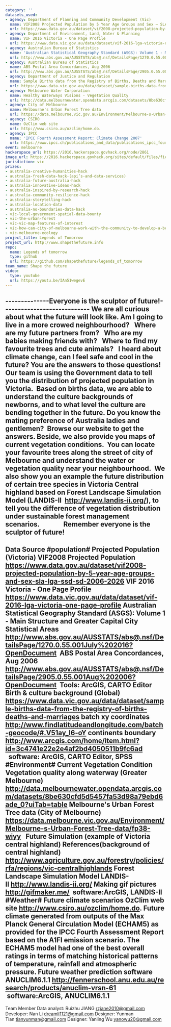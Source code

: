 ```yaml
---
category: ''
datasets_used:
- agency: Department of Planning and Community Development (Vic)
  name: VIF2008 Projected Population by 5 Year Age Groups and Sex – SLA LGA SSD SD 2006-2026
  url: https://www.data.gov.au/dataset/vif2008-projected-population-by-5-year-age-groups-and-sex-sla-lga-ssd-sd-2006-2026
- agency: Department of Environment, Land, Water & Planning
  name: VIF 2016 Victoria - One Page Profile
  url: https://www.data.vic.gov.au/data/dataset/vif-2016-lga-victoria-one-page-profile
- agency: Australian Bureau of Statistics
  name: 'Australian Statistical Geography Standard (ASGS): Volume 1 - Main Structure and Greater Capital City Statistical Areas, July 2016'
  url: http://www.abs.gov.au/AUSSTATS/abs@.nsf/DetailsPage/1270.0.55.001July%202016?OpenDocument
- agency: Australian Bureau of Statistics
  name: ABS Postal Area Concordances, Aug 2006
  url: http://www.abs.gov.au/AUSSTATS/abs@.nsf/DetailsPage/2905.0.55.001Aug%202006?OpenDocument
- agency: Department of Justice and Regulation
  name: Sample Births data from the Registry of Births, Deaths and Marriages (GovHack 2016)
  url: https://www.data.vic.gov.au/data/dataset/sample-births-data-from-the-registry-of-births-deaths-and-marriages
- agency: Melbourne Water Corporation
  name: Healthy Waterways Visions - Vegetation Quality
  url: http://data.melbournewater.opendata.arcgis.com/datasets/8be630cfd5d5457fa53d98a79ebd6ade_0?uiTab=table
- agency: City of Melbourne
  name: Melbourne's Urban Forest Tree data
  url: https://data.melbourne.vic.gov.au/Environment/Melbourne-s-Urban-Forest-Tree-data/fp38-wiyy
- agency: CSIRO
  name: OzClim web site
  url: http://www.csiro.au/ozclim/home.do.
- agency: IPCC
  name: 'IPCC Fourth Assessment Report: Climate Change 2007'
  url: https://www.ipcc.ch/publications_and_data/publications_ipcc_fourth_assessment_report_synthesis_report.htm
event: melbourne
hackerspace_url: https://2016.hackerspace.govhack.org/node/2861
image_url: https://2016.hackerspace.govhack.org/sites/default/files/field/image/ProjectImage2.jpg
jurisdiction: vic
prizes:
- australia-creative-humanities-hack
- australia-fresh-data-hack-(api’s-and-data-services)
- australia-future-australia-hack
- australia-innovative-ideas-hack
- australia-inspired-by-research-hack
- australia-community-resilience-hack
- australia-storytelling-hack
- australia-location-data
- australia-no-boundaries-data-hack
- vic-local-government-spatial-data-bounty
- vic-the-urban-forest
- vic-vic-map-features-of-interest
- vic-how-can-city-of-melbourne-work-with-the-community-to-develop-a-better-understanding-of-the-citys-biodiversity?
- vic-melbourne-ecology
project_title: Legends of Tomorrow
project_url: http://www.shapethefuture.info
repo:
  name: Legends of tomorrow
  type: github
  url: https://github.com/shapethefuture/legends_of_tomorrow
team_name: Shape the future
video:
  type: youtube
  url: https://youtu.be/IAn51wegevE
---
```


--------------Everyone is the sculptor of future!----------------------------
We are all curious about what the future will look like. 
Am I going to live in a more crowed neighbourhood?
 
Where are my future partners from?
 
Who are my babies making friends with?
 
Where to find my favourite trees and cute animals?
 
I heard about climate change, can I feel safe and cool in the future?
You are the answers to those questions!
Our team is using the Government data to tell you the distribution of projected population in Victoria.  Based on births data, we are able to understand the culture backgrounds of newborns, and to what level the culture are bending together in the future. Do you know the mating preference of Australia ladies and gentlemen?  Browse our website to get the answers.
Beside, we also provide you maps of current vegetation conditions.  You can locate your favourite trees along the street of city of Melbourne and understand the water or vegetation quality near your neighbourhood.  We also show you an example the future distribution of certain tree species in Victoria Central highland based on Forest Landscape Simulation Model (LANDIS-II  http://www.landis-ii.org/), to tell you the difference of vegetation distribution under sustainable forest management scenarios.              
Remember everyone is the sculptor of future!
-----------
Data Source
#population#
Projected Population (Victoria)
VIF2008 Projected Population
https://www.data.gov.au/dataset/vif2008-projected-population-by-5-year-age-groups-and-sex-sla-lga-ssd-sd-2006-2026
VIF 2016 Victoria - One Page Profile
https://www.data.vic.gov.au/data/dataset/vif-2016-lga-victoria-one-page-profile
Australian Statistical Geography Standard (ASGS): Volume 1 - Main Structure and Greater Capital City Statistical Areas
http://www.abs.gov.au/AUSSTATS/abs@.nsf/DetailsPage/1270.0.55.001July%202016?OpenDocument
 ABS Postal Area Concordances, Aug 2006 
http://www.abs.gov.au/AUSSTATS/abs@.nsf/DetailsPage/2905.0.55.001Aug%202006?OpenDocument
 Tools: ArcGIS, CARTO Editor
Birth & culture background (Global)
https://www.data.vic.gov.au/data/dataset/sample-births-data-from-the-registry-of-births-deaths-and-marriages
batch xy coordinates
http://www.findlatitudeandlongitude.com/batch-geocode/#.V51ay_l6-oY
continents boundary
http://www.arcgis.com/home/item.html?id=3c4741e22e2e4af2bd4050511b9fc6ad
  software: ArcGIS, CARTO Editor, SPSS
 
#Environment#
Current Vegetation Condition
Vegetation quality along waterway (Greater Melbourne)
http://data.melbournewater.opendata.arcgis.com/datasets/8be630cfd5d5457fa53d98a79ebd6ade_0?uiTab=table
Melbourne's Urban Forest Tree data (City of Melbourne)
https://data.melbourne.vic.gov.au/Environment/Melbourne-s-Urban-Forest-Tree-data/fp38-wiyy
 
Future Simulation (example of Victoria central highland)
References(background of central highland)
http://www.agriculture.gov.au/forestry/policies/rfa/regions/vic-centralhighlands
Forest Landscape Simulation Model
LANDIS-II http://www.landis-ii.org/
Making gif pictures
http://gifmaker.me/
 software:ArcGIS, LANDIS-II
 
​​​​​​​#Weather#
Future climate scenarios
OzClim web site http://www.csiro.au/ozclim/home.do.
Future climate generated from outputs of the Max Planck General Circulation Model (ECHAM5) as provided for the IPCC Fourth Assessment Report based on the A1FI emission scenario. The ECHAM5 model had one of the best overall ratings in terms of matching historical patterns of temperature, rainfall and atmospheric pressure.
Future weather prediction software
ANUCLIM6.1.1 http://fennerschool.anu.edu.au/research/products/anuclim-vrsn-61
 software:ArcGIS, ANUCLIM6.1.1
 
----------------
Team Member
Data analyst: Ruizhu JIANG rzjane2010@gmail.com 
Developer: Nan Li dreamli1121@gmail.com
Designer: Yunman Tian tianyunman@gmail.com
Designer: Yanling Wu yanowu20@gmail.com